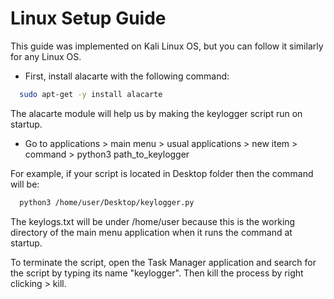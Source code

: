 # Linux Setup Guide

This guide was implemented on Kali Linux OS, but you can follow it similarly for any Linux OS.


- First, install alacarte with the following command:

```bash
  sudo apt-get -y install alacarte
```

The alacarte module will help us by making the keylogger script run on startup.

- Go to applications > main menu > usual applications > new item > command > python3 path_to_keylogger

For example, if your script is located in Desktop folder then the command will be:

```bash
  python3 /home/user/Desktop/keylogger.py
```

The keylogs.txt will be under /home/user because this is the working directory of the main menu application when it runs the command at startup.


To terminate the script, open the Task Manager application and search for the script by typing its name "keylogger". Then kill the process by right clicking > kill.
